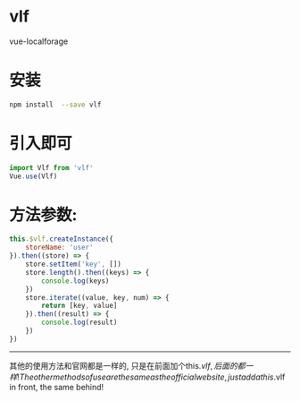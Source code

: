 # vlf
vue-localforage 
# 安装
```bash
npm install  --save vlf
```
# 引入即可
```javascript
import Vlf from 'vlf'
Vue.use(Vlf)
```
# 方法参数:
```javascript
this.$vlf.createInstance({
    storeName: 'user'
}).then((store) => {
    store.setItem('key', [])
    store.length().then((keys) => {
        console.log(keys)
    })
    store.iterate((value, key, num) => {
        return [key, value]
    }).then((result) => {
        console.log(result)
    })
})
```
---
其他的使用方法和官网都是一样的, 只是在前面加个this.$vlf, 后面的都一样!
The other methods of use are the same as the official website, just add a this.$vlf in front, the same behind!

